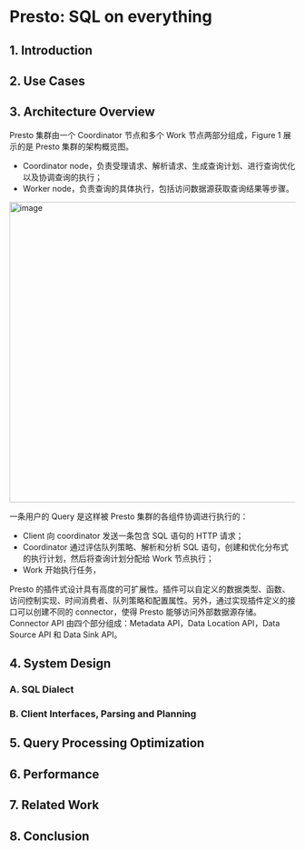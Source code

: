 # Presto: SQL on everything

## 1. Introduction
## 2. Use Cases
## 3. Architecture Overview
Presto 集群由一个 Coordinator 节点和多个 Work 节点两部分组成，Figure 1 展示的是 Presto 集群的架构概览图。
* Coordinator node，负责受理请求、解析请求、生成查询计划、进行查询优化以及协调查询的执行；
* Worker node，负责查询的具体执行，包括访问数据源获取查询结果等步骤。
<img width="529" alt="image" src="https://user-images.githubusercontent.com/54345716/236815277-4982237f-3854-40e7-a601-f7e2f5360646.png">

一条用户的 Query 是这样被 Presto 集群的各组件协调进行执行的：
* Client 向 coordinator 发送一条包含 SQL 语句的 HTTP 请求；
* Coordinator 通过评估队列策略、解析和分析 SQL 语句，创建和优化分布式的执行计划，然后将查询计划分配给 Work 节点执行；
* Work 开始执行任务，

Presto 的插件式设计具有高度的可扩展性。插件可以自定义的数据类型、函数、访问控制实现、时间消费者、队列策略和配置属性。另外，通过实现插件定义的接口可以创建不同的 connector，使得 Presto 能够访问外部数据源存储。Connector API 由四个部分组成：Metadata API，Data Location API，Data Source API 和 Data Sink API。
## 4. System Design
### A. SQL Dialect

### B. Client Interfaces, Parsing and Planning

## 5. Query Processing Optimization
## 6. Performance
## 7. Related Work
## 8. Conclusion
